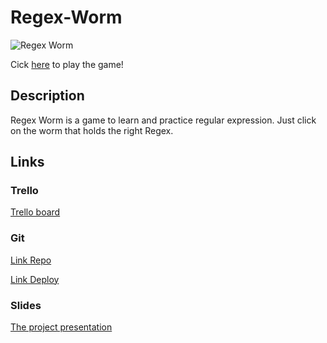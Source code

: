 # Regex-Worm

![Regex Worm](https://i.imgur.com/gekVT8K.png)

Cick [here](https://johannessattler.github.io/Regex-Worm/) to play the game!

## Description

Regex Worm is a game to learn and practice regular expression. 
Just click on the worm that holds the right Regex.

## Links

### Trello
[Trello board](https://trello.com/b/1bqxkOSl/regex-worm)

### Git
[Link Repo](https://github.com/JohannesSattler/Regex-Worm)

[Link Deploy](https://johannessattler.github.io/Regex-Worm/)

### Slides
[The project presentation](https://docs.google.com/presentation/d/1Kx6Q25GRa5OdvBeGVBn7ZysOLUyqdvlJOKzcFGPGnA8/edit?usp=sharing)

